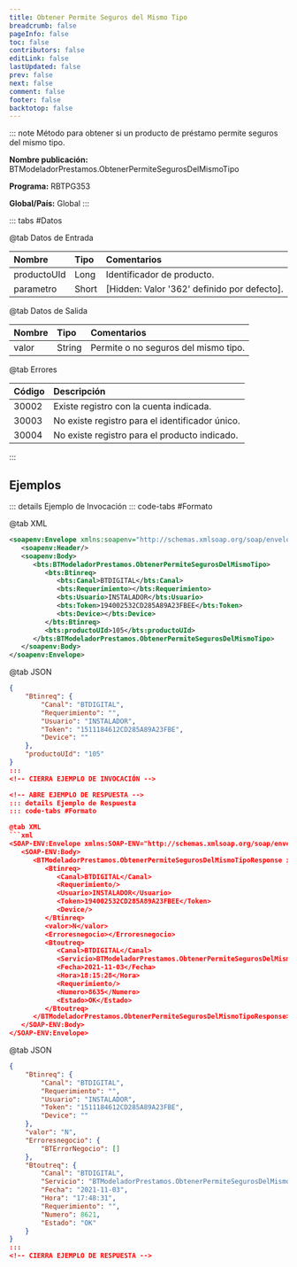 ```yaml
---
title: Obtener Permite Seguros del Mismo Tipo
breadcrumb: false
pageInfo: false
toc: false
contributors: false
editLink: false
lastUpdated: false
prev: false
next: false
comment: false
footer: false
backtotop: false
---
```


<!-- ABRE DATOS DEL MÉTODO -->
::: note Método para obtener si un producto de préstamo permite seguros del mismo tipo.

**Nombre publicación:** BTModeladorPrestamos.ObtenerPermiteSegurosDelMismoTipo

**Programa:** RBTPG353

**Global/País:** Global
:::
<!-- CIERRA DATOS DEL MÉTODO -->

<!-- ABRE TABLA DE DATOS -->
::: tabs #Datos 

@tab Datos de Entrada

Nombre | Tipo | Comentarios
:--------- | :--------- | :---------
productoUId | Long | Identificador de producto.
parametro | Short | [Hidden: Valor '362' definido por defecto].

@tab Datos de Salida

Nombre | Tipo | Comentarios
:--------- | :----------- | :-----------
valor | String | Permite o no seguros del mismo tipo.

@tab Errores

Código | Descripción
:--------- | :-----------
30002 | Existe registro con la cuenta indicada.
30003 | No existe registro para el identificador único.
30004 | No existe registro para el producto indicado.
::: 
<!-- CIERRA TABLA DE DATOS -->

## **Ejemplos**

<!-- ABRE EJEMPLO DE INVOCACIÓN -->
::: details Ejemplo de Invocación 
::: code-tabs #Formato

@tab XML
```xml
<soapenv:Envelope xmlns:soapenv="http://schemas.xmlsoap.org/soap/envelope/" xmlns:bts="http://uy.com.dlya.bantotal/BTSOA/">
   <soapenv:Header/>
   <soapenv:Body>
      <bts:BTModeladorPrestamos.ObtenerPermiteSegurosDelMismoTipo>
         <bts:Btinreq>
            <bts:Canal>BTDIGITAL</bts:Canal>
            <bts:Requerimiento></bts:Requerimiento>
            <bts:Usuario>INSTALADOR</bts:Usuario>
            <bts:Token>194002532CD285A89A23FBEE</bts:Token>
            <bts:Device></bts:Device>
         </bts:Btinreq>
         <bts:productoUId>105</bts:productoUId>
      </bts:BTModeladorPrestamos.ObtenerPermiteSegurosDelMismoTipo>
   </soapenv:Body>
</soapenv:Envelope>
```

@tab JSON
```json
{
    "Btinreq": {
        "Canal": "BTDIGITAL",
        "Requerimiento": "",
        "Usuario": "INSTALADOR",
        "Token": "1511184612CD285A89A23FBE",
        "Device": ""
    },
    "productoUId": "105"
}
:::
<!-- CIERRA EJEMPLO DE INVOCACIÓN -->

<!-- ABRE EJEMPLO DE RESPUESTA -->
::: details Ejemplo de Respuesta 
::: code-tabs #Formato

@tab XML
```xml
<SOAP-ENV:Envelope xmlns:SOAP-ENV="http://schemas.xmlsoap.org/soap/envelope/" xmlns:xsd="http://www.w3.org/2001/XMLSchema" xmlns:SOAP-ENC="http://schemas.xmlsoap.org/soap/encoding/" xmlns:xsi="http://www.w3.org/2001/XMLSchema-instance">
   <SOAP-ENV:Body>
      <BTModeladorPrestamos.ObtenerPermiteSegurosDelMismoTipoResponse xmlns="http://uy.com.dlya.bantotal/BTSOA/">
         <Btinreq>
            <Canal>BTDIGITAL</Canal>
            <Requerimiento/>
            <Usuario>INSTALADOR</Usuario>
            <Token>194002532CD285A89A23FBEE</Token>
            <Device/>
         </Btinreq>
         <valor>N</valor>
         <Erroresnegocio></Erroresnegocio>
         <Btoutreq>
            <Canal>BTDIGITAL</Canal>
            <Servicio>BTModeladorPrestamos.ObtenerPermiteSegurosDelMismoTipo</Servicio>
            <Fecha>2021-11-03</Fecha>
            <Hora>18:15:28</Hora>
            <Requerimiento/>
            <Numero>8635</Numero>
            <Estado>OK</Estado>
         </Btoutreq>
      </BTModeladorPrestamos.ObtenerPermiteSegurosDelMismoTipoResponse>
   </SOAP-ENV:Body>
</SOAP-ENV:Envelope>
```

@tab JSON
```json
{
    "Btinreq": {
        "Canal": "BTDIGITAL",
        "Requerimiento": "",
        "Usuario": "INSTALADOR",
        "Token": "1511184612CD285A89A23FBE",
        "Device": ""
    },
    "valor": "N",
    "Erroresnegocio": {
        "BTErrorNegocio": []
    },
    "Btoutreq": {
        "Canal": "BTDIGITAL",
        "Servicio": "BTModeladorPrestamos.ObtenerPermiteSegurosDelMismoTipo",
        "Fecha": "2021-11-03",
        "Hora": "17:48:31",
        "Requerimiento": "",
        "Numero": 8621,
        "Estado": "OK"
    }
}
::: 
<!-- CIERRA EJEMPLO DE RESPUESTA -->